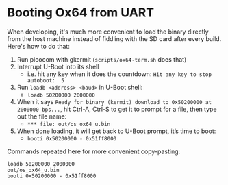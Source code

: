 # Booting Ox64 from UART

When developing, it's much more convenient to load the binary directly from the
host machine instead of fiddling with the SD card after every build. Here's how
to do that:

1. Run picocom with gkermit (`scripts/ox64-term.sh` does that)
1. Interrupt U-Boot into its shell
    * i.e. hit any key when it does the countdown: `Hit any key to stop autoboot:  5`
1. Run `loadb <address> <baud>` in U-Boot shell:
    * `loadb 50200000 2000000`
1. When it says `Ready for binary (kermit) download to 0x50200000 at 2000000 bps...`,
   hit Ctrl-A, Ctrl-S to get it to prompt for a file, then type out the file name:
    * `*** file: out/os_ox64_u.bin`
1. When done loading, it will get back to U-Boot prompt, it’s time to boot:
    * `booti 0x50200000 - 0x51ff8000`

Commands repeated here for more convenient copy-pasting:
```
loadb 50200000 2000000
out/os_ox64_u.bin
booti 0x50200000 - 0x51ff8000
```
